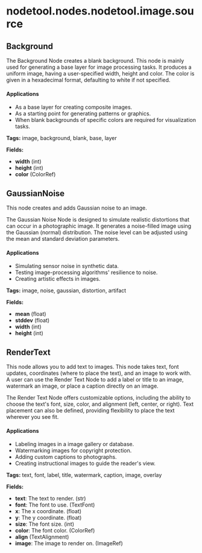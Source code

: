 # nodetool.nodes.nodetool.image.source

## Background

The Background Node creates a blank background.
This node is mainly used for generating a base layer for image processing tasks. It produces a uniform image, having a user-specified width, height and color. The color is given in a hexadecimal format, defaulting to white if not specified.

#### Applications
- As a base layer for creating composite images.
- As a starting point for generating patterns or graphics.
- When blank backgrounds of specific colors are required for visualization tasks.

**Tags:** image, background, blank, base, layer

**Fields:**
- **width** (int)
- **height** (int)
- **color** (ColorRef)


## GaussianNoise

This node creates and adds Gaussian noise to an image.

The Gaussian Noise Node is designed to simulate realistic distortions that can occur in a photographic image. It generates a noise-filled image using the Gaussian (normal) distribution. The noise level can be adjusted using the mean and standard deviation parameters.

#### Applications
- Simulating sensor noise in synthetic data.
- Testing image-processing algorithms' resilience to noise.
- Creating artistic effects in images.

**Tags:** image, noise, gaussian, distortion, artifact

**Fields:**
- **mean** (float)
- **stddev** (float)
- **width** (int)
- **height** (int)


## RenderText

This node allows you to add text to images.
This node takes text, font updates, coordinates (where to place the text), and an image to work with. A user can use the Render Text Node to add a label or title to an image, watermark an image, or place a caption directly on an image.

The Render Text Node offers customizable options, including the ability to choose the text's font, size, color, and alignment (left, center, or right). Text placement can also be defined, providing flexibility to place the text wherever you see fit.

#### Applications
- Labeling images in a image gallery or database.
- Watermarking images for copyright protection.
- Adding custom captions to photographs.
- Creating instructional images to guide the reader's view.

**Tags:** text, font, label, title, watermark, caption, image, overlay

**Fields:**
- **text**: The text to render. (str)
- **font**: The font to use. (TextFont)
- **x**: The x coordinate. (float)
- **y**: The y coordinate. (float)
- **size**: The font size. (int)
- **color**: The font color. (ColorRef)
- **align** (TextAlignment)
- **image**: The image to render on. (ImageRef)


